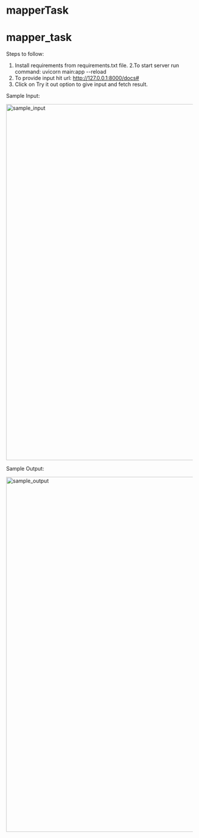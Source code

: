 # mapperTask
# mapper_task


Steps to follow:
1. Install requirements from requirements.txt file.
2.To start server run command: uvicorn main:app --reload
3. To provide input hit url: http://127.0.0.1:8000/docs#
4. Click on Try it out option to give input and fetch result.

Sample Input: 

<img width="960" alt="sample_input" src="">

Sample Output:

<img width="957" alt="sample_output" src="">
